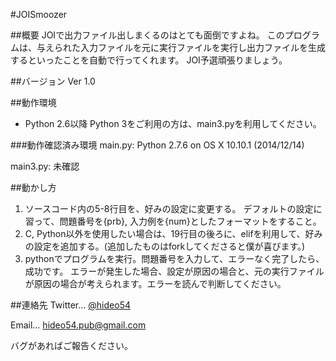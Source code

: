 #JOISmoozer

##概要
JOIで出力ファイル出しまくるのはとても面倒ですよね。
このプログラムは、与えられた入力ファイルを元に実行ファイルを実行し出力ファイルを生成するといったことを自動で行ってくれます。
JOI予選頑張りましょう。

##バージョン
Ver 1.0

##動作環境
* Python 2.6以降
Python 3をご利用の方は、main3.pyを利用してください。

###動作確認済み環境
main.py: Python 2.7.6 on OS X 10.10.1 (2014/12/14)

main3.py: 未確認

##動かし方
1. ソースコード内の5-8行目を、好みの設定に変更する。
デフォルトの設定に習って、問題番号を{prb}, 入力例を{num}としたフォーマットをすること。
2. C, Python以外を使用したい場合は、19行目の後ろに、elifを利用して、好みの設定を追加する。(追加したものはforkしてくださると僕が喜びます。)
3. pythonでプログラムを実行。問題番号を入力して、エラーなく完了したら、成功です。
エラーが発生した場合、設定が原因の場合と、元の実行ファイルが原因の場合が考えられます。エラーを読んで判断してください。

##連絡先
Twitter… [@hideo54](https://www.twitter.com/hideo54)

Email… hideo54.pub@gmail.com

バグがあればご報告ください。
